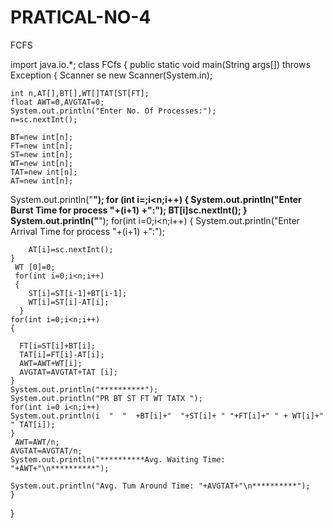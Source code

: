 # PRATICAL-NO-4
FCFS

import java.io.*;
class FCfs
{
    public static void main(String args[]) throws Exception
    {
    Scanner se new Scanner(System.in);
    
    int n,AT[],BT[],WT[]TAT[ST[FT];
    float AWT=0,AVGTAT=0;
    System.out.println("Enter No. Of Processes:");
    n=sc.nextInt();
    
    BT=new int[n];
    FT=new int[n];
    ST=new int[n];
    WT=new int[n];
    TAT=new int[n];
    AT=new int[n];
    
   System.out.println("**********"); 
   for (int i=;i<n;i++)
   {
        System.out.println("Enter Burst Time for process "+(i+1) +":");
        BT[i]sc.nextInt();
    }
    System.out.println("**********");
    for(int i=0;i<n;i++)
    {
        System.out.println("Enter Arrival Time for process "+(i+1) +":");

        AT[i]=sc.nextInt();
    }
     WT [0]=0;
     for(int i=0;i<n;i++)
     {
        ST[i]=ST[i-1]+BT[i-1];
        WT[i]=ST[i]-AT[i];
      }
    for(int i=0;i<n;i++)
    {

      FT[i=ST[i]+BT[i];
      TAT[i]=FT[i]-AT[i];
      AWT=AWT+WT[i];
      AVGTAT=AVGTAT+TAT [i];
    }
    System.out.println("**********");
    System.out.println("PR BT ST FT WT TATX ");
    for(int i=0 i<n;i++)
    System.out.println(i  "  "  +BT[i]+"  "+ST[i]+ " "+FT[i]+" " + WT[i]+" " TAT[i]);
    }
     AWT=AWT/n;
    AVGTAT=AVGTAT/n;
    System.out.println("**********Avg. Waiting Time: "+AWT+"\n**********");
    
    System.out.println("Avg. Tum Around Time: "+AVGTAT+"\n**********");
    }
  }

